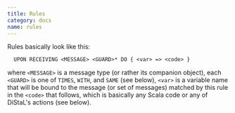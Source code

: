```yaml
---
title: Rules
category: docs
name: rules
---
```


Rules basically look like this:

      UPON RECEIVING <MESSAGE> <GUARD>* DO { <var> => <code> }

where ``<MESSAGE>`` is a message type (or rather its companion object), each ``<GUARD>`` is one of ``TIMES``, ``WITH``, and ``SAME`` (see below), ``<var>`` is a variable name that will be bound to the message (or set of messages) matched by this rule in the ``<code>`` that follows, which is basically any Scala code or any of DiStaL's actions (see below).
